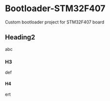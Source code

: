 # Bootloader-STM32F407
Custom bootloader project for STM32F407 board

## Heading2
abc

### H3
def

#### H4
ert
